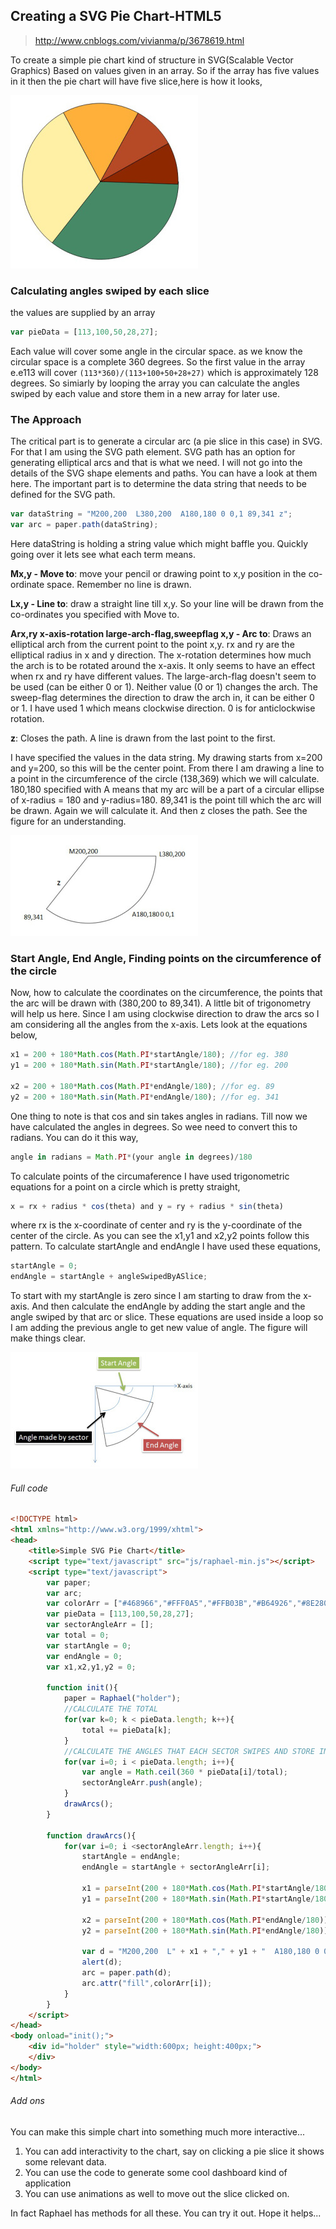 ## Creating a SVG Pie Chart-HTML5

> http://www.cnblogs.com/vivianma/p/3678619.html

To create a simple pie chart kind of structure in SVG(Scalable Vector Graphics) Based on values given in an array. So if the array has five values in it then the pie chart will have five slice,here is how it looks,

![](./211539597161679.jpg)

### Calculating angles swiped by each slice

the values are supplied by an array

```javascript
var pieData = [113,100,50,28,27];
```

Each value will cover some angle in the circular space. as we know the circular space is a complete 360 degrees. So the first value in the array e.e113 will cover ``(113*360)/(113+100+50+28+27)`` which is approximately 128 degrees. So simiarly by looping the array you can calculate the angles swiped by each value and store them in a new array for later use.

### The Approach

The critical part is to generate a circular arc (a pie slice in this case) in SVG. For that  I am using the SVG path element.  SVG path has an option for generating elliptical arcs and that is what we need. I will not go into the details of the SVG shape elements and paths. You can have a look at them here. The important part is to determine the data string that needs to be defined for the SVG path.

```javascript
var dataString = "M200,200  L380,200  A180,180 0 0,1 89,341 z";
var arc = paper.path(dataString);
```

Here dataString is holding a string value which might baffle you. Quickly going over it lets see what each term means.

**Mx,y - Move to**: move your pencil or drawing point to x,y position in the co-ordinate space. Remember no line is drawn.

**Lx,y - Line to**: draw a straight line till x,y. So your line will be drawn from the co-ordinates you specified with Move to.

**Arx,ry  x-axis-rotation large-arch-flag,sweepflag  x,y - Arc to**: Draws an elliptical arch from the current point to the point x,y. rx and ry are the elliptical radius in x and y direction. The x-rotation determines how much the arch is to be rotated around the x-axis. It only seems to have an effect when rx and ry have different values. The large-arch-flag doesn't seem to be used (can be either 0 or 1). Neither value (0 or 1) changes the arch.  The sweep-flag determines the direction to draw the arch in, it can be either 0 or 1. I have used 1 which means clockwise direction. 0 is for anticlockwise rotation.

**z**: Closes the path. A line is drawn from the last point to the first.

I have specified the values in the data string. My drawing starts from x=200 and y=200, so this will be the center point. From there I am drawing a line to a point in the circumference of the circle (138,369) which we will calculate. 180,180 specified with A means that my arc will be a part of a circular ellipse of x-radius = 180 and y-radius=180. 89,341 is the point till which the arc will be drawn. Again we will calculate it. And then z closes the path. See the figure for an understanding.

![](./211554381702440.jpg)

### Start Angle, End Angle, Finding points on the circumference of the circle

Now, how to calculate the coordinates on the circumference, the points that the arc will be drawn with (380,200 to 89,341). A little bit of trigonometry will help us here. Since I am using clockwise direction to draw the arcs so I am considering all the angles from the x-axis. Lets look at the equations below,

```javascript
x1 = 200 + 180*Math.cos(Math.PI*startAngle/180); //for eg. 380
y1 = 200 + 180*Math.sin(Math.PI*startAngle/180); //for eg. 200

x2 = 200 + 180*Math.cos(Math.PI*endAngle/180); //for eg. 89
y2 = 200 + 180*Math.sin(Math.PI*endAngle/180); //for eg. 341
```

One thing to note is that cos and sin takes angles in radians. Till now we have calculated the angles in degrees. So wee need to convert this to radians. You can do it this way,

```javascript
angle in radians = Math.PI*(your angle in degrees)/180
```

To calculate points of the circumaference I have used trigonometric equations for a point on a circle which is pretty straight,

```javascript
x = rx + radius * cos(theta) and y = ry + radius * sin(theta)
```

where rx is the x-coordinate of center and ry is the y-coordinate of the center of the circle. As you can see the x1,y1 and x2,y2 points follow this pattern. To calculate startAngle and endAngle I have used these equations,

```javascript
startAngle = 0;
endAngle = startAngle + angleSwipedByASlice;
```

To start with my startAngle is zero since I am starting to draw from the x-axis. And then calculate the endAngle by adding the start angle and the angle swiped by that arc or slice. These equations are used inside a loop so I am adding the previous angle to get new value of angle. The figure will make things clear.

![](./211559360912390.jpg)

###### Full code

```html
<!DOCTYPE html>
<html xmlns="http://www.w3.org/1999/xhtml">
<head>
    <title>Simple SVG Pie Chart</title>
    <script type="text/javascript" src="js/raphael-min.js"></script>
    <script type="text/javascript">
        var paper;
        var arc;
        var colorArr = ["#468966","#FFF0A5","#FFB03B","#B64926","#8E2800"];
        var pieData = [113,100,50,28,27];
        var sectorAngleArr = [];
        var total = 0;
        var startAngle = 0;
        var endAngle = 0;
        var x1,x2,y1,y2 = 0;
 
        function init(){
            paper = Raphael("holder");
            //CALCULATE THE TOTAL
            for(var k=0; k < pieData.length; k++){
                total += pieData[k];
            }
            //CALCULATE THE ANGLES THAT EACH SECTOR SWIPES AND STORE IN AN ARRAY
            for(var i=0; i < pieData.length; i++){
                var angle = Math.ceil(360 * pieData[i]/total);
                sectorAngleArr.push(angle);
            }
            drawArcs();
        }

        function drawArcs(){
            for(var i=0; i <sectorAngleArr.length; i++){
                startAngle = endAngle;
                endAngle = startAngle + sectorAngleArr[i];

                x1 = parseInt(200 + 180*Math.cos(Math.PI*startAngle/180));
                y1 = parseInt(200 + 180*Math.sin(Math.PI*startAngle/180));

                x2 = parseInt(200 + 180*Math.cos(Math.PI*endAngle/180));
                y2 = parseInt(200 + 180*Math.sin(Math.PI*endAngle/180));

                var d = "M200,200  L" + x1 + "," + y1 + "  A180,180 0 0,1 " + x2 + "," + y2 + " z"; //1 means clockwise
                alert(d);
                arc = paper.path(d);
                arc.attr("fill",colorArr[i]);
            }
        }
    </script>
</head>
<body onload="init();">
    <div id="holder" style="width:600px; height:400px;">
    </div>
</body>
</html>
```

###### Add ons

You can make this simple chart into something much more interactive...

1. You can add interactivity to the chart, say on clicking a pie slice it shows some relevant data.
2. You can use the code to generate some cool dashboard kind of application
3. You can use animations as well to move out the slice clicked on.

In fact Raphael has methods for all these. You can try it out.
Hope it helps...
